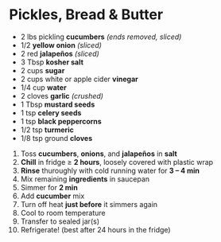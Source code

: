 # Pickles, Bread & Butter

* 2 lbs pickling **cucumbers** *(ends removed, sliced)*
* 1/2 **yellow onion** *(sliced)*
* 2 red **jalapeños** *(sliced)*
* 3 Tbsp **kosher salt**
* 2 cups **sugar**
* 2 cups white or apple cider **vinegar**
* 1/4 cup **water**
* 2 cloves **garlic** *(crushed)*
* 1 Tbsp **mustard seeds**
* 1 tsp **celery seeds**
* 1 tsp **black peppercorns**
* 1/2 tsp **turmeric**
* 1/8 tsp ground **cloves**

1. Toss **cucumbers**, **onions**, and **jalapeños** in **salt**
1. **Chill** in fridge ≥ **2 hours**, loosely covered with plastic wrap
1. **Rinse** thuroughly with cold running water for **3 – 4 min**
1. Mix remaining **ingredients** in saucepan
1. Simmer for **2 min**
1. Add **cucumber** mix
1. Turn off heat **just before** it simmers again
1. Cool to room temperature
1. Transfer to sealed jar(s)
1. Refrigerate! (best after 24 hours in the fridge)
